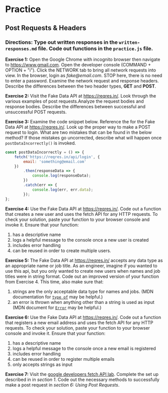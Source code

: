# Practice

## Post Requests & Headers

### Directions: Type out written responses in the `written-responses.md` file. Code out functions in the `practice.js` file.

**Exercise 1:**
Open the Google Chrome with incognito browser then navigate to https://www.gmail.com.
Open the developer console (COMMAND + OPTION + "i"). Click the NETWORK tab to bring all network requests into view.
In the browser, login as _fake@email.com_. STOP here, there is no need to enter a password.
Examine the network request and response headers.
Describe the differences between the two header types, **GET** and **POST**.

**Exercise 2:**
Visit the Fake Data API at https://reqres.in/.
Look through the various examples of post requests.Analyze the request bodies and response bodies.
Describe the differences between successful and unsuccessful POST requests.

**Exercise 3:**
Examine the code snippet below.
Reference the for the Fake Data API at https://reqres.in/. Look up the proper way to make a POST request to login.
What are two mistakes that can be found in the below method?
If those mistakes go uncorrected, describe what will happen once `postDataIncorrectly()` is invoked.

```javascript
const postDataIncorrectly = () => {
	fetch('https://reqres.in/api/login', {
		email: 'something@email.com'
	})
		.then(responseData => {
			console.log(responseData);
		})
		.catch(err => {
			console.log(err, err.data);
		});
};
```

**Exercise 4:**
Use the Fake Data API at https://reqres.in/.
Code out a function that creates a new user and uses the fetch API for any HTTP requests.
To check your solution, paste your function to your browser console and invoke it.
Ensure that your function:

1. has a descriptive name
2. logs a helpful message to the console once a new user is created
3. includes error handling
4. can be reused in order to create multiple users.

**Exercise 5:**
The Fake Data API at https://reqres.in/ accepts any data type as an appropriate name or job title.
As an engineer, imagine if you wanted to use this api, but you only wanted to create new users
when names and job titles were in string format.
Code out an improved version of your function from Exercise 4.
This time, also make sure that:

1. strings are the only acceptable data type for names and jobs. (MDN documentation for [`type of`](https://developer.mozilla.org/en-US/docs/Web/JavaScript/Reference/Operators/typeof) may be helpful.)
2. an error is thrown when anything other than a string is used as input (MDN document for [`Error`](https://developer.mozilla.org/en-US/docs/Web/JavaScript/Reference/Global_Objects/Error) may be helpful.)

**Exercise 6:**
Use the Fake Data API at https://reqres.in/.
Code out a function that registers a new email address and uses the fetch API for any HTTP requests.
To check your solution, paste your function to your browser console and invoke it.
Ensure that your function:

1. has a descriptive name
2. logs a helpful message to the console once a new email is registered
3. includes error handling
4. can be reused in order to register multiple emails
5. only accepts strings as input

**Exercise 7:**
Visit the [google developers fetch API lab](https://developers.google.com/web/ilt/pwa/lab-fetch-api).
Complete the set up described in in _section 1_.
Code out the necessary methods to successfully make a post request in _section 6: Using Post Requests_.
